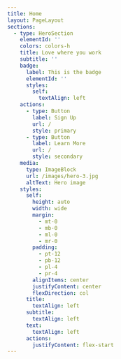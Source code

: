 ```yaml
---
title: Home
layout: PageLayout
sections:
  - type: HeroSection
    elementId: ''
    colors: colors-h
    title: Love where you work
    subtitle: ''
    badge:
      label: This is the badge
      elementId: ''
      styles:
        self:
          textAlign: left
    actions:
      - type: Button
        label: Sign Up
        url: /
        style: primary
      - type: Button
        label: Learn More
        url: /
        style: secondary
    media:
      type: ImageBlock
      url: /images/hero-3.jpg
      altText: Hero image
    styles:
      self:
        height: auto
        width: wide
        margin:
          - mt-0
          - mb-0
          - ml-0
          - mr-0
        padding:
          - pt-12
          - pb-12
          - pl-4
          - pr-4
        alignItems: center
        justifyContent: center
        flexDirection: col
      title:
        textAlign: left
      subtitle:
        textAlign: left
      text:
        textAlign: left
      actions:
        justifyContent: flex-start
---
```

